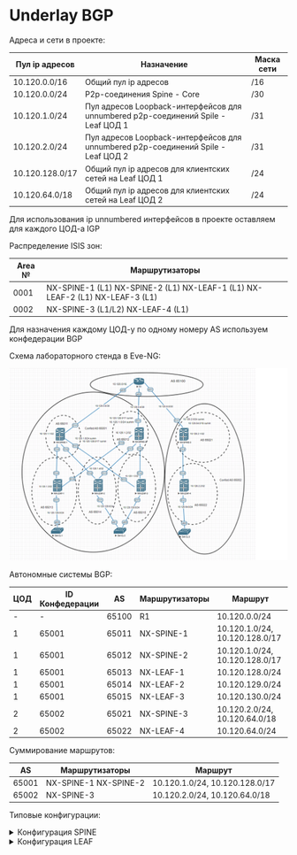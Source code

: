 # Underlay BGP

Адреса и сети в проекте:

| Пул ip адресов | Назначение | Маска сети |
| ------ | ------ | ------ |
| 10.120.0.0/16 | Общий пул ip адресов | /16 |
| 10.120.0.0/24 | P2p-соединения Spine - Core| /30 |
| 10.120.1.0/24 | Пул адресов Loopback-интерфейсов для unnumbered p2p-соединений Spile - Leaf ЦОД 1 | /31 |
| 10.120.2.0/24 | Пул адресов Loopback-интерфейсов для unnumbered p2p-соединений Spile - Leaf ЦОД 2 | /31 |
| 10.120.128.0/17 | Общий пул ip адресов для клиентских сетей на Leaf ЦОД 1 | /24 |
| 10.120.64.0/18 | Общий пул ip адресов для клиентских сетей на Leaf ЦОД 2 | /24 |

Для использования ip unnumbered интерфейсов в проекте оставляем для каждого ЦОД-а IGP

Распределение ISIS зон:

| Area № | Маршрутизаторы |
| ------ | ------ |
| 0001 | NX-SPINE-1 (L1) NX-SPINE-2 (L1) NX-LEAF-1 (L1) NX-LEAF-2 (L1) NX-LEAF-3 (L1)|
| 0002 | NX-SPINE-3 (L1/L2) NX-LEAF-4 (L1) |

Для назначения каждому ЦОД-у по одному номеру AS используем конфедерации BGP

Cхема лабораторного стенда в Eve-NG:

![](Lab4a_confed_iBGP.png)



Автономные системы BGP:

| ЦОД | ID Конфедерации | AS | Маршрутизаторы | Маршрут |
| ------ | ------ | ------ | ------ | ------ |
| - | - | 65100 | R1 | 10.120.0.0/24 | 
| 1 | 65001 | 65011 | NX-SPINE-1 | 10.120.1.0/24, 10.120.128.0/17 | 
| 1 | 65001 | 65012 | NX-SPINE-2 | 10.120.1.0/24, 10.120.128.0/17 | 
| 1 | 65001 | 65013 | NX-LEAF-1 | 10.120.128.0/24 
| 1 | 65001 | 65014 | NX-LEAF-2 | 10.120.129.0/24
| 1 | 65001 | 65015 | NX-LEAF-3 | 10.120.130.0/24
| 2 | 65002 | 65021 | NX-SPINE-3 | 10.120.2.0/24, 10.120.64.0/18 | 
| 2 | 65002 | 65022 | NX-LEAF-4 | 10.120.64.0/24 |


Суммирование маршрутов:

| AS | Маршрутизаторы | Маршрут |
| ------ | ------ | ------ |
| 65001 | NX-SPINE-1 NX-SPINE-2 | 10.120.1.0/24, 10.120.128.0/17 | 
| 65002 | NX-SPINE-3 | 10.120.2.0/24, 10.120.64.0/18 | 


Типовые конфигурации:

<details>
  <summary>Конфигурация SPINE</summary>
<pre><code>
#Loopback-интерфейс

interface loopback0
  ip address 10.120.1.1/32

#Интерфейс к R1

interface Ethernet1/1
  no switchport
  ip address 10.120.0.2/30
  no shutdown

#Интерфейс к LEAF

interface Ethernet1/2
  no switchport
  mtu 9216
  medium p2p
  ip unnumbered loopback0
  no isis hello-padding always
  isis network point-to-point
  isis circuit-type level-1
  ip router isis 1
  no shutdown

#Настройка IGP ISIS  

router isis 1
  net 49.0001.0101.2000.1001.00
  is-type level-1
  metric-style transition
  address-family ipv4 unicast
    router-id loopback0
    advertise interface loopback0 level-1

#Настройка BGP  	

router bgp 65011
  confederation identifier 65001
  confederation peers 65013 65014 65015
  address-family ipv4 unicast
    aggregate-address 10.120.1.0/24 summary-only
    aggregate-address 10.120.128.0/17 summary-only
    maximum-paths 2
  neighbor 10.120.0.1
    remote-as 65100
    address-family ipv4 unicast
  neighbor 10.120.1.3
    remote-as 65013
    address-family ipv4 unicast
  neighbor 10.120.1.4
    remote-as 65014
    address-family ipv4 unicast
  neighbor 10.120.1.5
    remote-as 65015
    address-family ipv4 unicast
</code></pre>
</details>


<details>
  <summary>Конфигурация LEAF</summary>
<pre><code>
#Loopback-интерфейс

interface loopback0
  ip address 10.120.1.4/32

#Интерфейс к клиентам

interface Ethernet1/1
  no switchport
  ip address 10.120.129.1/24
  no shutdown

#Интерфейс к SPINE

interface Ethernet1/2
  no switchport
  mtu 9216
  medium p2p
  ip unnumbered loopback0
  no isis hello-padding always
  ip router isis 1
  no shutdown

#Настройка ISIS

router isis 1
  net 49.0001.0101.2000.1004.00
  is-type level-1
  metric-style transition
  address-family ipv4 unicast
    router-id loopback0
    advertise interface loopback0 level-1

#Настройка BGP

router bgp 65014
  confederation identifier 65001
  confederation peers 65011 65012
  address-family ipv4 unicast
    network 10.120.129.0/24
    maximum-paths 2
  neighbor 10.120.1.1
    remote-as 65011
    address-family ipv4 unicast
  neighbor 10.120.1.2
    remote-as 65012
    address-family ipv4 unicast
</code></pre>
</details>






